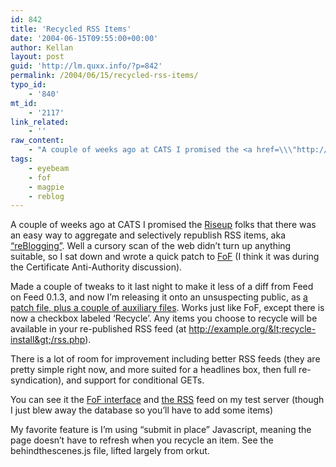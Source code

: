 ```yaml
---
id: 842
title: 'Recycled RSS Items'
date: '2004-06-15T09:55:00+00:00'
author: Kellan
layout: post
guid: 'http://lm.quxx.info/?p=842'
permalink: /2004/06/15/recycled-rss-items/
typo_id:
    - '840'
mt_id:
    - '2117'
link_related:
    - ''
raw_content:
    - "A couple of weeks ago at CATS I promised the <a href=\\\"http://riseup.net\\\">Riseup</a> folks that there was an easy way to aggregate and selectively republish RSS items, aka <a href=\\\"http://eyebeam.org/reblog\\\">\\\"reBlogging\\\"</a>.  Well a cursory scan of the web didn\\'t turn up anything suitable, so I sat down and wrote a quick patch to <a href=\\\"http://minutillo.com/steve/feedonfeeds/\\\">FoF</a> (I think it was during the Certificate Anti-Authority discussion).\r\n\r\nMade a couple of tweaks to it last night to make it less of a diff from Feed on Feed 0.1.3, and now I\\'m releasing it onto an unsuspecting public, as <a href=\\\"/code/recycle-0.2.tar.gz\\\">a patch file, plus a couple of auxiliary files</a>.\nWorks just like FoF, except there is now a checkbox labeled \\'Recycle\\'.  Any items you choose to recycle will be available in your re-published RSS feed (at http://example.org/&lt;recycle-install&gt;/rss.php).\r\n\r\nThere is a lot of room for improvement including better RSS feeds (they are pretty simple right now, and more suited for a headlines box, then full re-syndication), and support for conditional GETs.\r\n\r\nYou can see it the <a href=\\\"http://tamarin.laughingmeme.org/recycle/test/\\\">FoF interface</a> and <a href=\\\"http://tamarin.laughingmeme.org/recycle/test/rss.php\\\">the RSS</a> feed on my test server (though I just blew away the database so you\\'ll have to add some items)\r\n\r\nMy favorite feature is I\\'m using \\\"submit in place\\\" Javascript, meaning the page doesn\\'t have to refresh when you recycle an item.  See the behindthescenes.js file, lifted largely from orkut."
tags:
    - eyebeam
    - fof
    - magpie
    - reblog
---
```


A couple of weeks ago at CATS I promised the [Riseup](http://riseup.net) folks that there was an easy way to aggregate and selectively republish RSS items, aka [“reBlogging”](http://eyebeam.org/reblog). Well a cursory scan of the web didn’t turn up anything suitable, so I sat down and wrote a quick patch to [FoF](http://minutillo.com/steve/feedonfeeds/) (I think it was during the Certificate Anti-Authority discussion).

Made a couple of tweaks to it last night to make it less of a diff from Feed on Feed 0.1.3, and now I’m releasing it onto an unsuspecting public, as [a patch file, plus a couple of auxiliary files](/code/recycle-0.2.tar.gz). Works just like FoF, except there is now a checkbox labeled ‘Recycle’. Any items you choose to recycle will be available in your re-published RSS feed (at http://example.org/&lt;recycle-install&gt;/rss.php).

There is a lot of room for improvement including better RSS feeds (they are pretty simple right now, and more suited for a headlines box, then full re-syndication), and support for conditional GETs.

You can see it the [FoF interface](http://tamarin.laughingmeme.org/recycle/test/) and [the RSS](http://tamarin.laughingmeme.org/recycle/test/rss.php) feed on my test server (though I just blew away the database so you’ll have to add some items)

My favorite feature is I’m using “submit in place” Javascript, meaning the page doesn’t have to refresh when you recycle an item. See the behindthescenes.js file, lifted largely from orkut.
